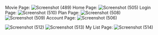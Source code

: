 Movie Page:
![Screenshot (489)](https://github.com/vaibhavsardar/netflixclone/assets/60379569/c7bcae1c-dccf-45a7-b4bb-47574b0effc6)
Home Page:
![Screenshot (505)](https://github.com/vaibhavsardar/netflixclone/assets/60379569/b3dc5247-c0d0-4e7b-9ab4-de1332611a78)
Login Page:
![Screenshot (510)](https://github.com/vaibhavsardar/netflixclone/assets/60379569/40039098-9604-4ac8-b93e-274a257619a5)
Plan Page:
![Screenshot (508)](https://github.com/vaibhavsardar/netflixclone/assets/60379569/35f94e33-1cde-4ab0-a58f-cfe10a808eaa)
![Screenshot (509)](https://github.com/vaibhavsardar/netflixclone/assets/60379569/1abcd4b0-a5bf-4e1d-974c-58d243ccd6cb)
Account Page:
![Screenshot (506)](https://github.com/vaibhavsardar/netflixclone/assets/60379569/b1f2b1e6-f86b-4640-869f-a0355a940693)

![Screenshot (512)](https://github.com/vaibhavsardar/netflixclone/assets/60379569/1f828c03-a051-434d-8a67-6804facdd71b)
![Screenshot (513)](https://github.com/vaibhavsardar/netflixclone/assets/60379569/4aec1707-1f97-42ba-8551-f3880c9b855f)
My List Page:
![Screenshot (514)](https://github.com/vaibhavsardar/netflixclone/assets/60379569/7de1128b-f269-4d24-b416-1bccc9e40293)
